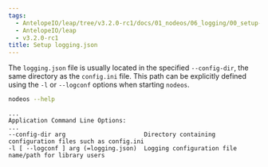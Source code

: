 ```yaml
---
tags:
  - AntelopeIO/leap/tree/v3.2.0-rc1/docs/01_nodeos/06_logging/00_setup-logging.json.md
  - AntelopeIO/leap
  - v3.2.0-rc1
title: Setup logging.json
---
```


The `logging.json` file is usually located in the specified `--config-dir`, the same directory as the `config.ini` file. This path can be explicitly defined using the `-l` or `--logconf` options when starting `nodeos`.
 
```sh
nodeos --help
```
```console
...
Application Command Line Options:
...
--config-dir arg                      Directory containing configuration files such as config.ini
-l [ --logconf ] arg (=logging.json)  Logging configuration file name/path for library users
```
